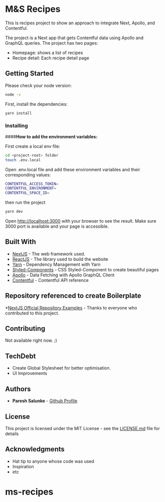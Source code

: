 # M&S Recipes

This is recipes project to show an approach to integrate Next, Apollo, and Contentful.

The project is a Next app that gets Contentful data using Apollo and GraphQL queries. 
The project has two pages:

- Homepage: shows a list of recipes
- Recipe detail: Each recipe detail page

## Getting Started

Please check your node version:
```bash
node -v
```
First, install the dependencies:

```bash
yarn install
```

### Installing

####**How to add the __environment variables__:**

First create a local env file:
```bash
cd <project-root> folder
touch .env.local
```
Open .env.local file and add these environment variables and 
their corresponding values:
```bash
CONTENTFUL_ACCESS_TOKEN=
CONTENTFUL_ENVIRONMENT=
CONTENTFUL_SPACE_ID=
```

then run the project
```bash
yarn dev
```

Open [http://localhost:3000](http://localhost:3000) with your browser to see the result.
Make sure 3000 port is available and your page is accessible.


## Built With

* [NextJS](https://nextjs.org/docs/getting-started) - The web framework used.
* [ReactJS](https://reactjs.org/docs/getting-started.html) - The library used to build the website
* [Yarn](https://classic.yarnpkg.com/en/docs) - Dependency Management with Yarn
* [Styled-Components](https://styled-components.com/docs) - CSS Styled-Component to create beautiful pages
* [Apollo](https://www.apollographql.com/docs/) - Data Fetching with Apollo GraphQL Client
* [Contentful](https://www.contentful.com/developers/docs/) - Contentful API reference
## Repository referenced to create Boilerplate

*[NextJS Official Repository Examples](https://github.com/vercel/next.js/blob/canary/examples/) - Thanks to everyone who contributed to this project.

## Contributing

Not available right now. ;)

## TechDebt

- Create Global Stylesheet for better optimisation.
- UI Improvements


## Authors

* **Paresh Salunke** -  [Github Profile](https://github.com/pareshsalunke)

## License

This project is licensed under the MIT License - see the [LICENSE.md](LICENSE.md) file for details

## Acknowledgments

* Hat tip to anyone whose code was used
* Inspiration
* etc
# ms-recipes
